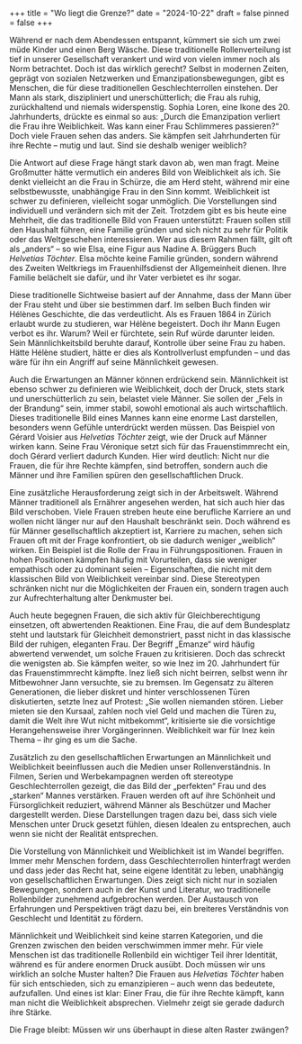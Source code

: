 +++
title = "Wo liegt die Grenze?"
date = "2024-10-22"
draft = false
pinned = false
+++
<!--StartFragment-->

Während er nach dem Abendessen entspannt, kümmert sie sich um zwei müde Kinder und einen Berg Wäsche. Diese traditionelle Rollenverteilung ist tief in unserer Gesellschaft verankert und wird von vielen immer noch als Norm betrachtet. Doch ist das wirklich gerecht? Selbst in modernen Zeiten, geprägt von sozialen Netzwerken und Emanzipationsbewegungen, gibt es Menschen, die für diese traditionellen Geschlechterrollen einstehen. Der Mann als stark, diszipliniert und unerschütterlich; die Frau als ruhig, zurückhaltend und niemals widerspenstig. Sophia Loren, eine Ikone des 20. Jahrhunderts, drückte es einmal so aus: „Durch die Emanzipation verliert die Frau ihre Weiblichkeit. Was kann einer Frau Schlimmeres passieren?“ Doch viele Frauen sehen das anders. Sie kämpfen seit Jahrhunderten für ihre Rechte – mutig und laut. Sind sie deshalb weniger weiblich?

Die Antwort auf diese Frage hängt stark davon ab, wen man fragt. Meine Großmutter hätte vermutlich ein anderes Bild von Weiblichkeit als ich. Sie denkt vielleicht an die Frau in Schürze, die am Herd steht, während mir eine selbstbewusste, unabhängige Frau in den Sinn kommt. Weiblichkeit ist schwer zu definieren, vielleicht sogar unmöglich. Die Vorstellungen sind individuell und verändern sich mit der Zeit. Trotzdem gibt es bis heute eine Mehrheit, die das traditionelle Bild von Frauen unterstützt: Frauen sollen still den Haushalt führen, eine Familie gründen und sich nicht zu sehr für Politik oder das Weltgeschehen interessieren. Wer aus diesem Rahmen fällt, gilt oft als „anders“ – so wie Elsa, eine Figur aus Nadine A. Brüggers Buch *Helvetias Töchter*. Elsa möchte keine Familie gründen, sondern während des Zweiten Weltkriegs im Frauenhilfsdienst der Allgemeinheit dienen. Ihre Familie belächelt sie dafür, und ihr Vater verbietet es ihr sogar.

Diese traditionelle Sichtweise basiert auf der Annahme, dass der Mann über der Frau steht und über sie bestimmen darf. Im selben Buch finden wir Hélènes Geschichte, die das verdeutlicht. Als es Frauen 1864 in Zürich erlaubt wurde zu studieren, war Hélène begeistert. Doch ihr Mann Eugen verbot es ihr. Warum? Weil er fürchtete, sein Ruf würde darunter leiden. Sein Männlichkeitsbild beruhte darauf, Kontrolle über seine Frau zu haben. Hätte Hélène studiert, hätte er dies als Kontrollverlust empfunden – und das wäre für ihn ein Angriff auf seine Männlichkeit gewesen.

Auch die Erwartungen an Männer können erdrückend sein. Männlichkeit ist ebenso schwer zu definieren wie Weiblichkeit, doch der Druck, stets stark und unerschütterlich zu sein, belastet viele Männer. Sie sollen der „Fels in der Brandung“ sein, immer stabil, sowohl emotional als auch wirtschaftlich. Dieses traditionelle Bild eines Mannes kann eine enorme Last darstellen, besonders wenn Gefühle unterdrückt werden müssen. Das Beispiel von Gérard Voisier aus *Helvetias Töchter* zeigt, wie der Druck auf Männer wirken kann. Seine Frau Véronique setzt sich für das Frauenstimmrecht ein, doch Gérard verliert dadurch Kunden. Hier wird deutlich: Nicht nur die Frauen, die für ihre Rechte kämpfen, sind betroffen, sondern auch die Männer und ihre Familien spüren den gesellschaftlichen Druck.

Eine zusätzliche Herausforderung zeigt sich in der Arbeitswelt. Während Männer traditionell als Ernährer angesehen werden, hat sich auch hier das Bild verschoben. Viele Frauen streben heute eine berufliche Karriere an und wollen nicht länger nur auf den Haushalt beschränkt sein. Doch während es für Männer gesellschaftlich akzeptiert ist, Karriere zu machen, sehen sich Frauen oft mit der Frage konfrontiert, ob sie dadurch weniger „weiblich“ wirken. Ein Beispiel ist die Rolle der Frau in Führungspositionen. Frauen in hohen Positionen kämpfen häufig mit Vorurteilen, dass sie weniger empathisch oder zu dominant seien – Eigenschaften, die nicht mit dem klassischen Bild von Weiblichkeit vereinbar sind. Diese Stereotypen schränken nicht nur die Möglichkeiten der Frauen ein, sondern tragen auch zur Aufrechterhaltung alter Denkmuster bei.

Auch heute begegnen Frauen, die sich aktiv für Gleichberechtigung einsetzen, oft abwertenden Reaktionen. Eine Frau, die auf dem Bundesplatz steht und lautstark für Gleichheit demonstriert, passt nicht in das klassische Bild der ruhigen, eleganten Frau. Der Begriff „Emanze“ wird häufig abwertend verwendet, um solche Frauen zu kritisieren. Doch das schreckt die wenigsten ab. Sie kämpfen weiter, so wie Inez im 20. Jahrhundert für das Frauenstimmrecht kämpfte. Inez ließ sich nicht beirren, selbst wenn ihr Mitbewohner Jann versuchte, sie zu bremsen. Im Gegensatz zu älteren Generationen, die lieber diskret und hinter verschlossenen Türen diskutierten, setzte Inez auf Protest: „Sie wollen niemanden stören. Lieber mieten sie den Kursaal, zahlen noch viel Geld und machen die Türen zu, damit die Welt ihre Wut nicht mitbekommt“, kritisierte sie die vorsichtige Herangehensweise ihrer Vorgängerinnen. Weiblichkeit war für Inez kein Thema – ihr ging es um die Sache.

Zusätzlich zu den gesellschaftlichen Erwartungen an Männlichkeit und Weiblichkeit beeinflussen auch die Medien unser Rollenverständnis. In Filmen, Serien und Werbekampagnen werden oft stereotype Geschlechterrollen gezeigt, die das Bild der „perfekten“ Frau und des „starken“ Mannes verstärken. Frauen werden oft auf ihre Schönheit und Fürsorglichkeit reduziert, während Männer als Beschützer und Macher dargestellt werden. Diese Darstellungen tragen dazu bei, dass sich viele Menschen unter Druck gesetzt fühlen, diesen Idealen zu entsprechen, auch wenn sie nicht der Realität entsprechen.

Die Vorstellung von Männlichkeit und Weiblichkeit ist im Wandel begriffen. Immer mehr Menschen fordern, dass Geschlechterrollen hinterfragt werden und dass jeder das Recht hat, seine eigene Identität zu leben, unabhängig von gesellschaftlichen Erwartungen. Dies zeigt sich nicht nur in sozialen Bewegungen, sondern auch in der Kunst und Literatur, wo traditionelle Rollenbilder zunehmend aufgebrochen werden. Der Austausch von Erfahrungen und Perspektiven trägt dazu bei, ein breiteres Verständnis von Geschlecht und Identität zu fördern.

Männlichkeit und Weiblichkeit sind keine starren Kategorien, und die Grenzen zwischen den beiden verschwimmen immer mehr. Für viele Menschen ist das traditionelle Rollenbild ein wichtiger Teil ihrer Identität, während es für andere enormen Druck ausübt. Doch müssen wir uns wirklich an solche Muster halten? Die Frauen aus *Helvetias Töchter* haben für sich entschieden, sich zu emanzipieren – auch wenn das bedeutete, aufzufallen. Und eines ist klar: Einer Frau, die für ihre Rechte kämpft, kann man nicht die Weiblichkeit absprechen. Vielmehr zeigt sie gerade dadurch ihre Stärke.

Die Frage bleibt: Müssen wir uns überhaupt in diese alten Raster zwängen?

<!--EndFragment-->